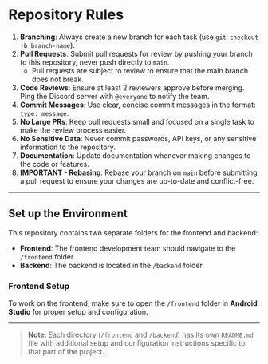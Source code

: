 # Repository Rules

1. **Branching**: Always create a new branch for each task (use `git checkout -b branch-name`).
2. **Pull Requests**: Submit pull requests for review by pushing your branch to this repository, never push directly to `main`.
   - Pull requests are subject to review to ensure that the main branch does not break.
3. **Code Reviews**: Ensure at least 2 reviewers approve before merging. Ping the Discord server with `@everyone` to notify the team.
4. **Commit Messages**: Use clear, concise commit messages in the format: `type: message`.
5. **No Large PRs**: Keep pull requests small and focused on a single task to make the review process easier.
6. **No Sensitive Data**: Never commit passwords, API keys, or any sensitive information to the repository.
7. **Documentation**: Update documentation whenever making changes to the code or features.
8. **IMPORTANT - Rebasing**: Rebase your branch on `main` before submitting a pull request to ensure your changes are up-to-date and conflict-free.

---

## Set up the Environment

This repository contains two separate folders for the frontend and backend:

- **Frontend**: The frontend development team should navigate to the `/frontend` folder.
- **Backend**: The backend is located in the `/backend` folder.

### Frontend Setup

To work on the frontend, make sure to open the `/frontend` folder in **Android Studio** for proper setup and configuration.

---

> **Note**: Each directory (`/frontend` and `/backend`) has its own `README.md` file with additional setup and configuration instructions specific to that part of the project.

